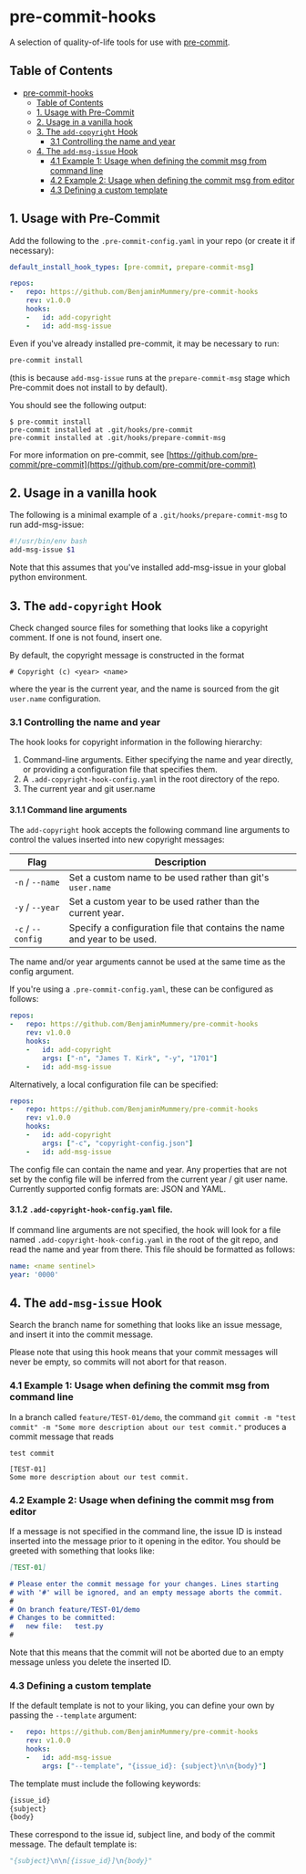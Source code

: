 # pre-commit-hooks

A selection of quality-of-life tools for use with [pre-commit](https://github.com/pre-commit/pre-commit).

## Table of Contents

<!--TOC-->

- [pre-commit-hooks](#pre-commit-hooks)
  - [Table of Contents](#table-of-contents)
  - [1. Usage with Pre-Commit](#1-usage-with-pre-commit)
  - [2. Usage in a vanilla hook](#2-usage-in-a-vanilla-hook)
  - [3. The `add-copyright` Hook](#3-the-add-copyright-hook)
    - [3.1 Controlling the name and year](#31-controlling-the-name-and-year)
  - [4. The `add-msg-issue` Hook](#4-the-add-msg-issue-hook)
    - [4.1 Example 1: Usage when defining the commit msg from command line](#41-example-1-usage-when-defining-the-commit-msg-from-command-line)
    - [4.2 Example 2: Usage when defining the commit msg from editor](#42-example-2-usage-when-defining-the-commit-msg-from-editor)
    - [4.3 Defining a custom template](#43-defining-a-custom-template)

<!--TOC-->

## 1. Usage with Pre-Commit

Add the following to the `.pre-commit-config.yaml` in your repo (or create it if necessary):

```yaml
default_install_hook_types: [pre-commit, prepare-commit-msg]

repos:
-   repo: https://github.com/BenjaminMummery/pre-commit-hooks
    rev: v1.0.0
    hooks:
    -   id: add-copyright
    -   id: add-msg-issue
```

Even if you've already installed pre-commit, it may be necessary to run:


```bash
pre-commit install
```

(this is because `add-msg-issue` runs at the `prepare-commit-msg` stage which Pre-commit does not install to by default).

You should see the following output:

```
$ pre-commit install
pre-commit installed at .git/hooks/pre-commit
pre-commit installed at .git/hooks/prepare-commit-msg
```

For more information on pre-commit, see [https://github.com/pre-commit/pre-commit](https://github.com/pre-commit/pre-commit)

## 2. Usage in a vanilla hook

The following is a minimal example of a `.git/hooks/prepare-commit-msg` to run add-msg-issue:

```bash
#!/usr/bin/env bash
add-msg-issue $1
```

Note that this assumes that you've installed add-msg-issue in your global python environment.

## 3. The `add-copyright` Hook

Check changed source files for something that looks like a copyright comment. If one is not found, insert one.

By default, the copyright message is constructed in the format

```
# Copyright (c) <year> <name>
```

where the year is the current year, and the name is sourced from the git `user.name` configuration.

### 3.1 Controlling the name and year

The hook looks for copyright information in the following hierarchy:

1. Command-line arguments. Either specifying the name and year directly, or providing a configuration file that specifies them.
2. A `.add-copyright-hook-config.yaml` in the root directory of the repo.
3. The current year and git user.name

#### 3.1.1 Command line arguments

The `add-copyright` hook accepts the following command line arguments to control the values inserted into new copyright messages:

| Flag | Description |
|------|-------------|
| `-n` / `--name` | Set a custom name to be used rather than git's `user.name` |
| `-y` / `--year` | Set a custom year to be used rather than the current year. |
| `-c` / `--config` | Specify a configuration file that contains the name and year to be used. |

The name and/or year arguments cannot be used at the same time as the config argument.

If you're using a `.pre-commit-config.yaml`, these can be configured as follows:

```yaml
repos:
-   repo: https://github.com/BenjaminMummery/pre-commit-hooks
    rev: v1.0.0
    hooks:
    -   id: add-copyright
        args: ["-n", "James T. Kirk", "-y", "1701"]
    -   id: add-msg-issue
```

Alternatively, a local configuration file can be specified:

```yaml
repos:
-   repo: https://github.com/BenjaminMummery/pre-commit-hooks
    rev: v1.0.0
    hooks:
    -   id: add-copyright
        args: ["-c", "copyright-config.json"]
    -   id: add-msg-issue
```

The config file can contain the name and year. Any properties that are not set by the config file will be inferred from the current year / git user name. Currently supported config formats are: JSON and YAML.


#### 3.1.2 `.add-copyright-hook-config.yaml` file.

If command line arguments are not specified, the hook will look for a file named `.add-copyright-hook-config.yaml` in the root of the git repo, and read the name and year from there. This file should be formatted as follows:

```yaml
name: <name sentinel>
year: '0000'
```



## 4. The `add-msg-issue` Hook

Search the branch name for something that looks like an issue message, and insert it into the commit message.

Please note that using this hook means that your commit messages will never be empty, so commits will not abort for that reason.

### 4.1 Example 1: Usage when defining the commit msg from command line

In a branch called `feature/TEST-01/demo`, the command `git commit -m "test commit" -m "Some more description about our test commit."` produces a commit message that reads

```
test commit

[TEST-01]
Some more description about our test commit.
```

### 4.2 Example 2: Usage when defining the commit msg from editor

If a message is not specified in the command line, the issue ID is instead inserted into the message prior to it opening in the editor. You should be greeted with something that looks like:

```markdown
[TEST-01]

# Please enter the commit message for your changes. Lines starting
# with '#' will be ignored, and an empty message aborts the commit.
#
# On branch feature/TEST-01/demo
# Changes to be committed:
#	new file:   test.py
#
```

Note that this means that the commit will not be aborted due to an empty message unless you delete the inserted ID.

### 4.3 Defining a custom template

If the default template is not to your liking, you can define your own by passing the `--template` argument:

```yaml
-   repo: https://github.com/BenjaminMummery/pre-commit-hooks
    rev: v1.0.0
    hooks:
    -   id: add-msg-issue
        args: ["--template", "{issue_id}: {subject}\n\n{body}"]
```
The template must include the following keywords:

```python
{issue_id}
{subject}
{body}
```

These correspond to the issue id, subject line, and body of the commit message. The default template is:

```python
"{subject}\n\n[{issue_id}]\n{body}"
```
